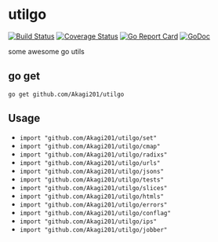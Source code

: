 # utilgo

[![Build Status](https://travis-ci.org/Akagi201/utilgo.svg)](https://travis-ci.org/Akagi201/utilgo) [![Coverage Status](https://coveralls.io/repos/github/Akagi201/utilgo/badge.svg?branch=master)](https://coveralls.io/github/Akagi201/utilgo?branch=master) [![Go Report Card](https://goreportcard.com/badge/github.com/Akagi201/utilgo)](https://goreportcard.com/report/github.com/Akagi201/utilgo) [![GoDoc](https://godoc.org/github.com/Akagi201/utilgo?status.svg)](https://godoc.org/github.com/Akagi201/utilgo)

some awesome go utils

## go get

`go get github.com/Akagi201/utilgo`

## Usage

* `import "github.com/Akagi201/utilgo/set"`
* `import "github.com/Akagi201/utilgo/cmap"`
* `import "github.com/Akagi201/utilgo/radixs"`
* `import "github.com/Akagi201/utilgo/urls"`
* `import "github.com/Akagi201/utilgo/jsons"`
* `import "github.com/Akagi201/utilgo/tests"`
* `import "github.com/Akagi201/utilgo/slices"`
* `import "github.com/Akagi201/utilgo/htmls"`
* `import "github.com/Akagi201/utilgo/errors"`
* `import "github.com/Akagi201/utilgo/conflag"`
* `import "github.com/Akagi201/utilgo/ips"`
* `import "github.com/Akagi201/utilgo/jobber"`
